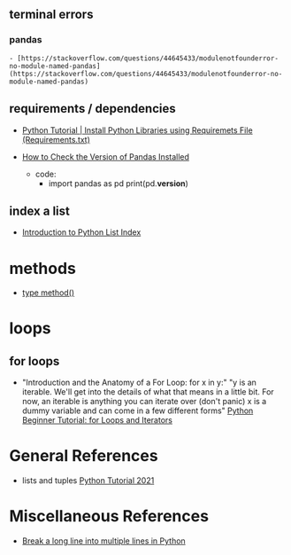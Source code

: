## terminal errors
### pandas
    - [https://stackoverflow.com/questions/44645433/modulenotfounderror-no-module-named-pandas](https://stackoverflow.com/questions/44645433/modulenotfounderror-no-module-named-pandas)

## requirements / dependencies
- [Python Tutorial | Install Python Libraries using Requiremets File (Requirements.txt)](https://youtu.be/mBcmdcmZXJg?t=317)

- [How to Check the Version of Pandas Installed](https://datatofish.com/pandas-version-installed/)
    - code:
        - import pandas as pd
          print(pd.__version__)

## index a list
- [Introduction to Python List Index](https://www.educba.com/python-list-index/)

# methods
- [type method()](https://www.tutorialsteacher.com/python/type-method)

# loops
## for loops
- "Introduction and the Anatomy of a For Loop:
for x in y:"
"y is an iterable. We'll get into the details of what that means in a little bit. For now, an iterable is anything you can iterate over (don't panic)
x is a dummy variable and can come in a few different forms"
 [Python Beginner Tutorial: for Loops and Iterators](https://www.codementor.io/@sheena/python-generators-and-iterators-du1082iua)

# General References
- lists and tuples [Python Tutorial 2021](https://youtu.be/H1elmMBnykA?t=2624)

# Miscellaneous References

- [Break a long line into multiple lines in Python](https://www.interviewqs.com/ddi-code-snippets/break-long-line-python)